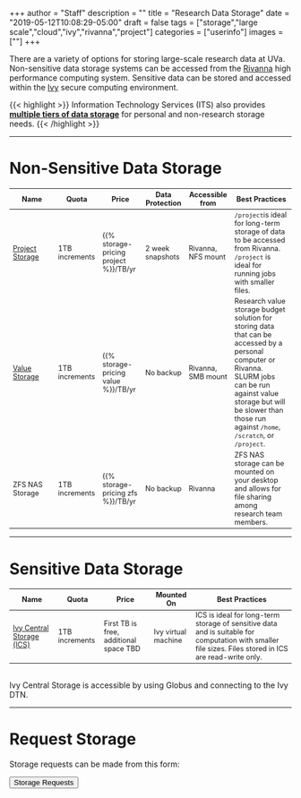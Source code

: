 +++
author = "Staff"
description = ""
title = "Research Data Storage"
date = "2019-05-12T10:08:29-05:00"
draft = false
tags = ["storage","large scale","cloud","ivy","rivanna","project"]
categories = ["userinfo"]
images = [""]
+++


<p class="lead">There are a variety of options for storing large-scale research data at UVa. Non-sensitive data storage systems can be accessed from the <a href="/userinfo/rivanna/overview/">Rivanna</a> high performance computing system. Sensitive data can be stored and accessed within the <a href="/userinfo/ivy/">Ivy</a> secure computing environment.</p>


{{< highlight >}}
  Information Technology Services (ITS) also provides <a href="https://virginia.service-now.com/its?id=kb_article&sys_id=2ca18093db7ac744f032f1f51d9619eb" target="_new"><b>multiple tiers of data storage</b></a> for personal and non-research storage needs.</alert>
{{< /highlight >}}


<style type="text/css">
.tg  {border-collapse:collapse;border-spacing:0;border-color:#ccc;}
.tg td{font-family:Arial, sans-serif;font-size:14px;padding:10px 5px;border-style:solid;border-width:0px;overflow:hidden;word-break:normal;border-color:#ccc;color:#333;background-color:#fff;}
.tg th{font-family:Arial, sans-serif;font-size:14px;font-weight:normal;padding:10px 5px;border-style:solid;border-width:0px;overflow:hidden;word-break:normal;border-color:#ccc;color:#333;background-color:#f0f0f0;}
.tg .tg-hy9w{background-color:#eceeef;border-color:inherit;vertical-align:top}
.tg .tg-dc35{background-color:#f9f9f9;border-color:inherit;vertical-align:top}
.tg .tg-0qmj{font-weight:bold;background-color:#eceeef;border-color:inherit;vertical-align:top}
</style>

- - -

# Non-Sensitive Data Storage

<table class="table table-striped table-sm" style="font-size:90%;">
  <thead class="thead-dark">
  <tr>
    <th class="" style="width:16%;">Name</th>
    <th class="">Quota</th>
    <th class="">Price</th>
    <th class="">Data Protection</th>
    <th class="">Accessible from</th>
    <th class="">Best Practices</th>
  </tr>
  </thead>
  <tbody>
  <tr>
    <td class=""><a href="/userinfo/storage/non-sensitive-data/#project">Project Storage</a></td> 
    <td class="">1TB increments</td>
    <td class="">{{% storage-pricing project %}}/TB/yr</td>
    <td class="">2 week snapshots</td>
    <td class="">Rivanna, NFS mount</td>
    <td class=""><code>/project</code>is ideal for long-term storage of data to be accessed from Rivanna. <code>/project</code> is ideal for running jobs with smaller files.</td>
  </tr>
  <tr>
    <td class=""><a href="/userinfo/storage/research-value">Value Storage</a></td>  
    <td class="">1TB increments</td>
    <td class="">{{% storage-pricing value %}}/TB/yr</td>
    <td class="">No backup</td>
    <td class="">Rivanna, SMB mount</td>
    <td class="">Research value storage budget solution for storing data that can be accessed by a personal computer or Rivanna. SLURM jobs can be run against value storage but will be slower than those run against <code>/home</code>, <code>/scratch</code>, or <code>/project</code>.</td>
  </tr>
  <tr>
    <td class="">ZFS NAS Storage</td>  
    <td class="">1TB increments</td>
    <td class="">{{% storage-pricing zfs %}}/TB/yr</td>
    <td class="">No backup</td>
    <td class="">Rivanna</td>
    <td class="">ZFS NAS storage can be mounted on your desktop and allows for file sharing among research team members.</td>
  </tr>
  </tbody>
</table>

- - -

# Sensitive Data Storage

<table class="table table-striped table-sm" style="font-size:90%;">
  <thead class="thead-dark">
    <tr>
      <th class="" style="width:16%;">Name</th>
      <th class="">Quota</th>
      <th class="">Price</th>
      <th class="">Mounted On</th>
      <th class="">Best Practices</th>
    </tr>
  </thead>
  <tbody>
    <tr>
      <td class=""><a href="/userinfo/storage/sensitive-data/#ivy-central-storage">Ivy Central Storage (ICS)</a></td>
      <td class="">1TB increments</td>
      <td class="">First TB is free, additional space TBD</td>
      <td class="">Ivy virtual machine</td>
      <td class="">ICS is ideal for long-term storage of sensitive data and is suitable for computation with smaller file sizes. Files stored in ICS are read-write only.</td>
    </tr>
  </tbody>
</table>

<br />
Ivy Central Storage is accessible by using Globus and connecting to the Ivy DTN.

- - -

# Request Storage

Storage requests can be made from this form:

[<button class="btn btn-success">Storage Requests</button>](/form/storage/)

